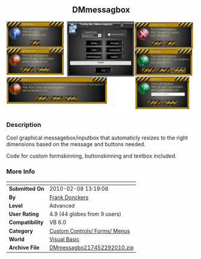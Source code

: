 ﻿<div align="center">

## DMmessagbox

<img src="PIC20102923139920.JPG">
</div>

### Description

Cool graphical messagebox/inputbox that automaticly resizes to the right dimensions based on the message and buttons needed.

Code for custom formskinning, buttonskinning and textbox included.
 
### More Info
 


<span>             |<span>
---                |---
**Submitted On**   |2010-02-08 13:19:08
**By**             |[Frank Donckers](https://github.com/Planet-Source-Code/PSCIndex/blob/master/ByAuthor/frank-donckers.md)
**Level**          |Advanced
**User Rating**    |4.9 (44 globes from 9 users)
**Compatibility**  |VB 6\.0
**Category**       |[Custom Controls/ Forms/  Menus](https://github.com/Planet-Source-Code/PSCIndex/blob/master/ByCategory/custom-controls-forms-menus__1-4.md)
**World**          |[Visual Basic](https://github.com/Planet-Source-Code/PSCIndex/blob/master/ByWorld/visual-basic.md)
**Archive File**   |[DMmessagbo217452292010\.zip](https://github.com/Planet-Source-Code/frank-donckers-dmmessagbox__1-72907/archive/master.zip)








